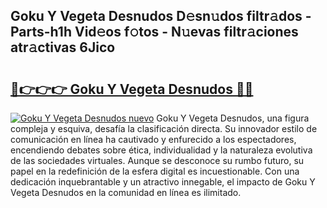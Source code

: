 ## Goku Y Vegeta Desnudos D𝚎sn𝚞dos filtr𝚊dos - Parts-h1h Vid𝚎os f𝚘tos - N𝚞evas filtr𝚊ciones atr𝚊ctivas 6Jico

# <h2><a href="http://mbc11t.tromn.icu/?c=Goku+Y+Vegeta+Desnudos">🔗👉👉👉 Goku Y Vegeta Desnudos 🔗🔗</a></h2>

[![Goku Y Vegeta Desnudos nuevo](https://i.imgur.com/pEAQMta.gif)](http://mbc11t.tromn.icu/?c=Goku+Y+Vegeta+Desnudos)
Goku Y Vegeta Desnudos, una figura compleja y esquiva, desafía la clasificación directa. Su innovador estilo de comunicación en línea ha cautivado y enfurecido a los espectadores, encendiendo debates sobre ética, individualidad y la naturaleza evolutiva de las sociedades virtuales. Aunque se desconoce su rumbo futuro, su papel en la redefinición de la esfera digital es incuestionable. Con una dedicación inquebrantable y un atractivo innegable, el impacto de Goku Y Vegeta Desnudos en la comunidad en línea es ilimitado.
